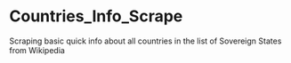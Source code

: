 # Countries_Info_Scrape
Scraping basic quick info about all countries in the list of Sovereign States from Wikipedia
